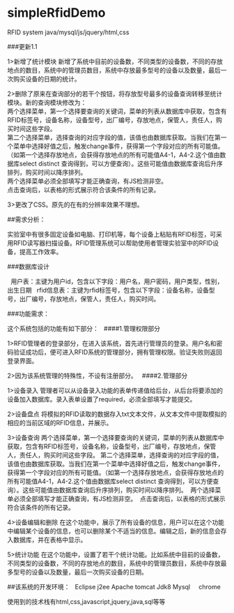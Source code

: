 simpleRfidDemo
===
RFID system java/mysql/js/jquery/html,css

###更新1.1

  1>新增了统计模块 新增了系统中目前的设备数，不同类型的设备数，不同的存放地点的数目，系统中的管理员数目，系统中存放最多型号的设备以及数量，最后一次购买设备的日期的统计。

  2>删除了原来在查询部分的若干个按钮，将存放型号最多的设备查询转移至统计模块。新的查询模块修改为：  
  两个选择菜单，第一个选择要查询的关键词，菜单的列表从数据库中获取，包含有RFID标签号，设备名称，设备型号，出厂编号，存放地点，保管人，责任人，购买时间这些字段。  
  第二个选择菜单，选择查询的对应字段的值，该值也由数据库获取。当我们在第一个菜单中选择好值之后，触发change事件，获得第一个字段对应的所有可能值。（如第一个选择存放地点，会获得存放地点的所有可能值A4-1，A4-2.这个值由数据库select distinct 查询得到，可以方便查询）。这些可能值由数据库查询后升序排列，购买时间以降序排列。  
  两个选择菜单必须全部填写才能正确查询，有JS检测非空。  
  点击查询后，以表格的形式展示符合该条件的所有记录。
  
  3>更改了CSS。原先的在有的分辨率效果不理想。
  
##需求分析：

  实验室中有很多固定设备如电脑、打印机等，每个设备上粘贴有RFID标签，可采用RFID读写器扫描设备。RFID管理系统可以帮助使用者管理实验室中的RFID设备，提高工作效率。
 
###数据库设计

   用户表：主键为用户id，包含以下字段：用户名，用户密码，用户类型，性别，出生日期 
   rfid信息表：主键为rfid标签号，包含以下字段：设备名称，设备型号，出厂编号，存放地点，保管人，责任人，购买时间。
   
###功能需求：

   这个系统包括的功能有如下部分：
   
####1.管理权限部分

  1>RFID管理者的登录部分，在进入该系统，首先进行管理员的登录。用户名和密码验证成功后，便可进入RFID系统的管理部分，拥有管理权限。验证失败则返回登录界面。
  
  2>因为该系统管理的特殊性，不设有注册部分。
  
####2.管理部分

  1>设备录入 管理者可以从设备录入功能的表单传递值给后台，从后台将要添加的设备加入数据库。录入表单设置了required，必须全部填写才能提交。
  
  2>设备盘点 将模拟的RFID读取的数据存入txt文本文件，从文本文件中提取模拟的相应的当前区域的RFID信息，并展示。
  
  3>设备查询 两个选择菜单，第一个选择要查询的关键词，菜单的列表从数据库中获取，包含有RFID标签号，设备名称，设备型号，出厂编号，存放地点，保管人，责任人，购买时间这些字段。
  第二个选择菜单，选择查询的对应字段的值，该值也由数据库获取。当我们在第一个菜单中选择好值之后，触发change事件，获得第一个字段对应的所有可能值。（如第一个选择存放地点，会获得存放地点的所有可能值A4-1，A4-2.这个值由数据库select distinct 查询得到，可以方便查询）。这些可能值由数据库查询后升序排列，购买时间以降序排列。
  两个选择菜单必须全部填写才能正确查询，有JS检测非空。
  点击查询后，以表格的形式展示符合该条件的所有记录。
  
  4>设备编辑和删除 在这个功能中，展示了所有设备的信息，用户可以在这个功能中编辑某个设备的信息，也可以删除某个不适当的信息。编辑之后，新的信息会存入数据库，并在表格中显示。  

  5>统计功能 在这个功能中，设置了若干个统计功能。比如系统中目前的设备数，不同类型的设备数，不同的存放地点的数目，系统中的管理员数目，系统中存放最多型号的设备以及数量，最后一次购买设备的日期。
  
 ##该系统的开发环境：
   
     Eclipse j2ee
     Apache tomcat
     Jdk8
     Mysql 
     chrome
     
使用到的技术栈有html,css,javascript,jquery,java,sql等等



